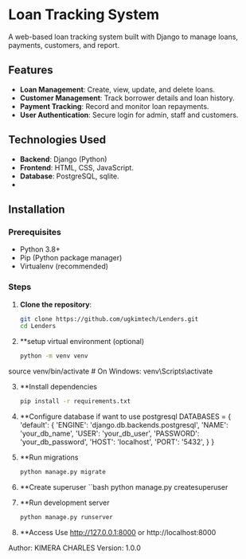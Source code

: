 
# Loan Tracking System

A web-based loan tracking system built with Django to manage loans, payments, customers, and report.

## Features

- **Loan Management**: Create, view, update, and delete loans.
- **Customer Management**: Track borrower details and loan history.
- **Payment Tracking**: Record and monitor loan repayments.
- **User Authentication**: Secure login for admin, staff and customers.

## Technologies Used

- **Backend**: Django (Python)
- **Frontend**: HTML, CSS, JavaScript.
- **Database**: PostgreSQL, sqlite.
- 
## Installation

### Prerequisites
- Python 3.8+
- Pip (Python package manager)
- Virtualenv (recommended)

### Steps
1. **Clone the repository**:
   ```bash
   git clone https://github.com/ugkimtech/Lenders.git
   cd Lenders
2. **setup virtual environment (optional)
   ```bash
   python -m venv venv
source venv/bin/activate  # On Windows: venv\Scripts\activate

3. **Install dependencies
   ```bash
   pip install -r requirements.txt

4. **Configure database if want to use postgresql
   DATABASES = {
    'default': {
        'ENGINE': 'django.db.backends.postgresql',
        'NAME': 'your_db_name',
        'USER': 'your_db_user',
        'PASSWORD': 'your_db_password',
        'HOST': 'localhost',
        'PORT': '5432',
    }
}

5. **Run migrations
   ```bash
   python manage.py migrate

6. **Create superuser
   ``bash
   python manage.py createsuperuser
7. **Run development server
   ```bash
   python manage.py runserver
8. **Access
   Use http://127.0.0.1:8000
   or http://localhost:8000

Author: KIMERA CHARLES
Version: 1.0.0
